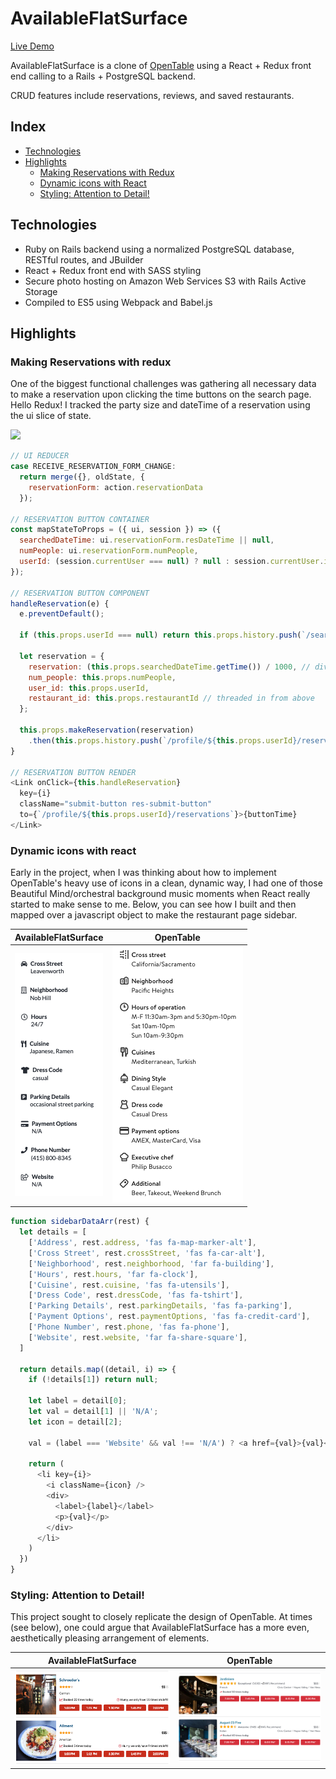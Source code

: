 # AvailableFlatSurface

[Live Demo](https://available-flat-surface.herokuapp.com/ "AvailableFlatSurface")

AvailableFlatSurface is a clone of [OpenTable](opentable.com "OpenTable") using a React + Redux front end calling to a Rails + PostgreSQL backend. 

CRUD features include reservations, reviews, and saved restaurants.

## Index

* [Technologies](https://github.com/MasonChinkin/availableFlatSurface/blob/master/README.md#Technologies)
* [Highlights](https://github.com/MasonChinkin/availableFlatSurface/blob/master/README.md#highlights)
  * [Making Reservations with Redux](https://github.com/MasonChinkin/availableFlatSurface/blob/master/README.md#Making-Reservations-with-redux)
  * [Dynamic icons with React](https://github.com/MasonChinkin/availableFlatSurface/blob/master/README.md#Dynamic-icons-with-react)
  * [Styling: Attention to Detail!](https://github.com/MasonChinkin/availableFlatSurface/blob/master/README.md#styling-attention-to-detail)

## Technologies

* Ruby on Rails backend using a normalized PostgreSQL database, RESTful routes, and JBuilder
* React + Redux front end with SASS styling
* Secure photo hosting on Amazon Web Services S3 with Rails Active Storage
* Compiled to ES5 using Webpack and Babel.js

## Highlights

### Making Reservations with redux

One of the biggest functional challenges was gathering all necessary data to make a reservation upon clicking the time buttons on the search page. Hello Redux! I tracked the party size and dateTime of a reservation using the ui slice of state.

![](/app/assets/images/readme/demo-min.gif?raw=true)

```javascript
// UI REDUCER
case RECEIVE_RESERVATION_FORM_CHANGE:
  return merge({}, oldState, {
    reservationForm: action.reservationData
  });

// RESERVATION BUTTON CONTAINER
const mapStateToProps = ({ ui, session }) => ({
  searchedDateTime: ui.reservationForm.resDateTime || null,
  numPeople: ui.reservationForm.numPeople,
  userId: (session.currentUser === null) ? null : session.currentUser.id,
});

// RESERVATION BUTTON COMPONENT
handleReservation(e) {
  e.preventDefault();

  if (this.props.userId === null) return this.props.history.push(`/search/signin`);

  let reservation = {
    reservation: (this.props.searchedDateTime.getTime()) / 1000, // divide by 1000 for rails
    num_people: this.props.numPeople,
    user_id: this.props.userId,
    restaurant_id: this.props.restaurantId // threaded in from above
  };

  this.props.makeReservation(reservation)
    .then(this.props.history.push(`/profile/${this.props.userId}/reservations`));
}

// RESERVATION BUTTON RENDER
<Link onClick={this.handleReservation}
  key={i}
  className="submit-button res-submit-button"
  to={`/profile/${this.props.userId}/reservations`}>{buttonTime}
</Link>
```

### Dynamic icons with react

Early in the project, when I was thinking about how to implement OpenTable's heavy use of icons in a clean, dynamic way, I had one of those Beautiful Mind/orchestral background music moments when React really started to make sense to me. Below, you can see how I built and then mapped over a javascript object to make the restaurant page sidebar.

AvailableFlatSurface            |  OpenTable
:-------------------------:|:-------------------------:
![](/app/assets/images/readme/myShowDetails.png?raw=true) | ![](/app/assets/images/readme/openTableShowDetails.png?raw=true)

```javascript
function sidebarDataArr(rest) {
  let details = [
    ['Address', rest.address, 'fas fa-map-marker-alt'],
    ['Cross Street', rest.crossStreet, 'fas fa-car-alt'],
    ['Neighborhood', rest.neighborhood, 'far fa-building'],
    ['Hours', rest.hours, 'far fa-clock'],
    ['Cuisine', rest.cuisine, 'fas fa-utensils'],
    ['Dress Code', rest.dressCode, 'fas fa-tshirt'],
    ['Parking Details', rest.parkingDetails, 'fas fa-parking'],
    ['Payment Options', rest.paymentOptions, 'fas fa-credit-card'],
    ['Phone Number', rest.phone, 'fas fa-phone'],
    ['Website', rest.website, 'far fa-share-square'],
  ]

  return details.map((detail, i) => {
    if (!details[1]) return null;

    let label = detail[0];
    let val = detail[1] || 'N/A';
    let icon = detail[2];

    val = (label === 'Website' && val !== 'N/A') ? <a href={val}>{val}</a> : val

    return (
      <li key={i}>
        <i className={icon} />
        <div>
          <label>{label}</label>
          <p>{val}</p>
        </div>
      </li>
    )
  })
}
```

### Styling: Attention to Detail!

This project sought to closely replicate the design of OpenTable. At times (see below), one could argue that AvailableFlatSurface has a more even, aesthetically pleasing arrangement of elements.

AvailableFlatSurface            |  OpenTable
:-------------------------:|:-------------------------:
![](/app/assets/images/readme/myListItem.png?raw=true) | ![](/app/assets/images/readme/openTableListItem.png?raw=true)
